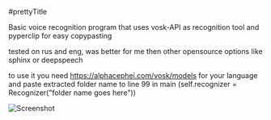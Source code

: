 #prettyTitle

Basic voice recognition program that uses vosk-API as recognition tool and pyperclip for easy copypasting

tested on rus and eng, was better for me then other opensource options like sphinx or deepspeech

to use it you need https://alphacephei.com/vosk/models for your language and paste extracted folder name to line 99 in main (self.recognizer = Recognizer("folder name goes here"))

![Screenshot](https://user-images.githubusercontent.com/38507795/115921421-23e85880-a484-11eb-9e0c-1f0c259f113b.png)
